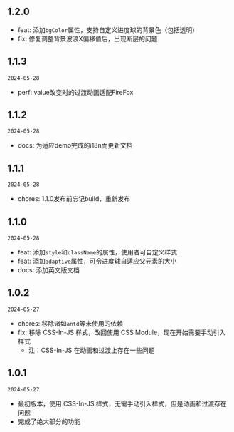 ## 1.2.0
- feat: 添加`bgColor`属性，支持自定义进度球的背景色（包括透明）
- fix: 修复调整背景波浪X偏移值后，出现断层的问题
## 1.1.3
`2024-05-28`
- perf: value改变时的过渡动画适配FireFox
## 1.1.2
`2024-05-28`
- docs: 为适应demo完成的i18n而更新文档
## 1.1.1
`2024-05-28`
- chores: 1.1.0发布前忘记build，重新发布
## 1.1.0
`2024-05-28`
- feat: 添加`style`和`className`的属性，使用者可自定义样式
- feat: 添加`adaptive`属性，可令进度球自适应父元素的大小
- docs: 添加英文版文档
## 1.0.2
`2024-05-27`
- chores: 移除诸如`antd`等未使用的依赖
- fix: 移除 CSS-In-JS 样式，改回使用 CSS Module，现在开始需要手动引入样式
  - 注：CSS-In-JS 在动画和过渡上存在一些问题
## 1.0.1
`2024-05-27`
- 最初版本，使用 CSS-In-JS 样式，无需手动引入样式，但是动画和过渡存在问题
- 完成了绝大部分的功能
